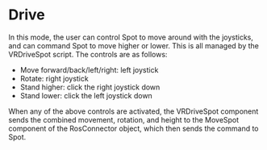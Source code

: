# Drive

In this mode, the user can control Spot to move around with the joysticks, and can command Spot to move higher or lower. This is all managed by the VRDriveSpot script. The controls are as follows:

* Move forward/back/left/right: left joystick
* Rotate: right joystick
* Stand higher: click the right joystick down
* Stand lower: click the left joystick down

When any of the above controls are activated, the VRDriveSpot component sends the combined movement, rotation, and height to the MoveSpot component of the RosConnector object, which then sends the command to Spot.
